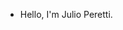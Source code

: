 - Hello, I'm Julio Peretti.
<!---
JulioPeretti/JulioPeretti is a ✨ special ✨ repository because its `README.md` (this file) appears on your GitHub profile.
You can click the Preview link to take a look at your changes.
--->
